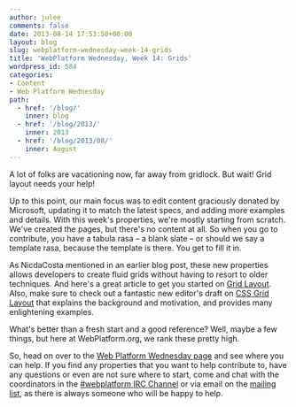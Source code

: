 ```yaml
---
author: julee
comments: false
date: 2013-08-14 17:53:50+00:00
layout: blog
slug: webplatform-wednesday-week-14-grids
title: 'WebPlatform Wednesday, Week 14: Grids'
wordpress_id: 584
categories:
- Content
- Web Platform Wednesday
path:
  - href: '/blog/'
    inner: blog
  - href: '/blog/2013/'
    inner: 2013
  - href: '/blog/2013/08/'
    inner: August
---
```


A lot of folks are vacationing now, far away from gridlock. But wait! Grid layout needs your help!

Up to this point, our main focus was to edit content graciously donated by Microsoft, updating it to match the latest specs, and adding more examples and details. With this week's properties, we're mostly starting from scratch. We've created the pages, but there's no content at all. So when you go to contribute, you have a tabula rasa – a blank slate – or should we say a template rasa, because the template is there. You get to fill it in.

As NicdaCosta mentioned in an earlier blog post, these new properties allows developers to create fluid grids without having to resort to older techniques. And here's a great article to get you started on [Grid Layout](http://css-tricks.com/almanac/properties/g/grid/). Also, make sure to check out a fantastic new editor's draft on [CSS Grid Layout](http://dev.w3.org/csswg/css-grid/) that explains the background and motivation, and provides many enlightening examples.

What's better than a fresh start and a good reference? Well, maybe a few things, but here at WebPlatform.org, we rank these pretty high.

So, head on over to the [Web Platform Wednesday page](http://docs.webplatform.org/wiki/Meta:web_platform_wednesday#10_July_2013) and see where you can help. If you find any properties that you want to help contribute to, have any questions or even are not sure where to start, come and chat with the coordinators in the [#webplatform IRC Channel](http://webchat.freenode.net/?channels=webplatform) or via email on the [mailing list](mailto:public-webplatform@w3.org), as there is always someone who will be happy to help.
